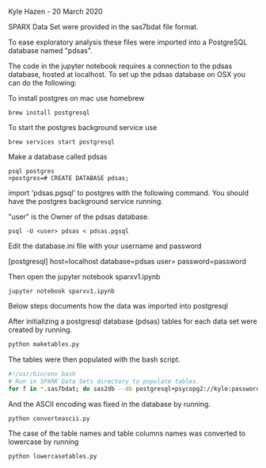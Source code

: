 Kyle Hazen - 20 March 2020

SPARX Data Set were provided in the sas7bdat file format.

To ease exploratory analysis these files were imported into a 
PostgreSQL database named "pdsas". 

The code in the jupyter notebook requires a connection to the pdsas database,
hosted at localhost. To set up the pdsas database on OSX you can do the following:

To install postgres on mac use homebrew
```
brew install postgresql
```

To start the postgres background service use
```
brew services start postgresql
```


Make a database called pdsas
```
psql postgres
>postgres=# CREATE DATABASE pdsas; 
```

import 'pdsas.pgsql' to postgres with the following command. 
You should have the postgres background service running. 

"user" is the Owner of the pdsas database.

```
psql -U <user> pdsas < pdsas.pgsql
```

Edit the database.ini file with your username and password

[postgresql]
host=localhost
database=pdsas
user=<user>
password=password

Then open the jupyter notebook sparxv1.ipynb
```
jupyter notebook sparxv1.ipynb
```


Below steps documents how the data was imported into postgresql

After initializing a postgresql database (pdsas) tables 
for each data set were created by running.
```bash
python maketables.py
```

The tables were then populated with the bash script.
```bash
#!/usr/bin/env bash
# Run in SPARK Data Sets directory to populate tables.
for f in *.sas7bdat; do sas2db --db postgresql+psycopg2://kyle:password@localhost:5432/pdsas $f; done;
```

And the ASCII encoding was fixed in the database by running.
```bash
python converteascii.py
```

The case of the table names and table columns names was converted to lowercase
by running
```bash
python lowercasetables.py
```


